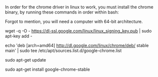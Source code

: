 In order for the chrome driver in linux to work, you must install the chrome binary, by running these commands in order within bash:

Forgot to mention, you will need a computer with 64-bit architecture.

wget -q -O - https://dl-ssl.google.com/linux/linux_signing_key.pub | sudo apt-key add -

echo 'deb [arch=amd64] http://dl.google.com/linux/chrome/deb/ stable main' | sudo tee /etc/apt/sources.list.d/google-chrome.list

sudo apt-get update 

sudo apt-get install google-chrome-stable
